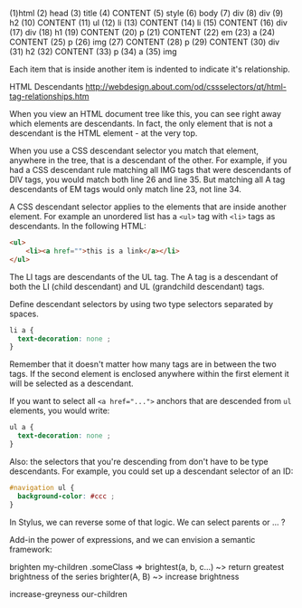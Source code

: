 

(1)html
(2)    head
(3)        title
(4)            CONTENT
(5)        style
(6)    body
(7)        div
(8)            div
(9)                h2
(10)                    CONTENT
(11)                ul
(12)                    li
(13)                        CONTENT
(14)                    li
(15)                        CONTENT
(16)            div
(17)                div
(18)                    h1
(19)                        CONTENT
(20)                    p
(21)                        CONTENT
(22)                        em
(23)                            a
(24)                                CONTENT
(25)                    p
(26)                        img
(27)                        CONTENT
(28)                    p
(29)                        CONTENT
(30)                div
(31)                    h2
(32)                        CONTENT
(33)                    p
(34)                        a
(35)                            img



Each item that is inside another item is indented to indicate it's relationship.

HTML Descendants
<http://webdesign.about.com/od/cssselectors/qt/html-tag-relationships.htm>

When you view an HTML document tree like this, you can see right away
which elements are descendants. In fact, the only element that is not a
descendant is the HTML element - at the very top.

When you use a CSS descendant selector you match that element, anywhere in the
tree, that is a descendant of the other. For example, if you had a CSS descendant
rule matching all IMG tags that were descendants of DIV tags, you would match
both line 26 and line 35. But matching all A tag descendants of EM tags would
only match line 23, not line 34.

A CSS descendant selector applies to the elements that are inside another
element. For example an unordered list has a `<ul>` tag with `<li>` tags as
descendants. In the following HTML:

```html
<ul>
    <li><a href="">this is a link</a></li>
</ul>
```

The LI tags are descendants of the UL tag. The A tag is a descendant of both the
LI (child descendant) and UL (grandchild descendant) tags.

Define descendant selectors by using two type selectors separated by spaces.

```css
li a {
  text-decoration: none ;
}
```

Remember that it doesn't matter how many tags are in between the two tags. If
the second element is enclosed anywhere within the first element it will be
selected as a descendant.

If you want to select all `<a href="...">` anchors that are descended from `ul`
elements, you would write:

```css
ul a {
  text-decoration: none ;
}
```

Also: the selectors that you're descending from don't have to be type
descendants. For example, you could set up a descendant selector of an ID:

```css
#navigation ul {
  background-color: #ccc ;
}
```

In Stylus, we can reverse some of that logic. We can select parents or ... ?

Add-in the power of expressions, and we can envision a semantic framework:


brighten my-children .someClass
=>
brightest(a, b, c...) ~> return greatest brightness of the series
brighter(A, B) ~> increase brightness



increase-greyness our-children
